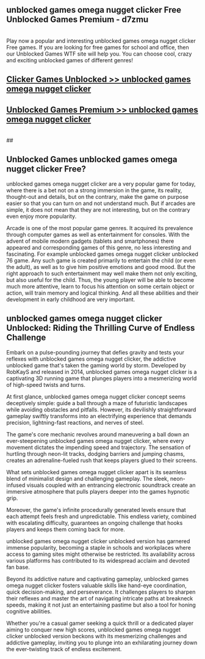 ## unblocked games omega nugget clicker Free Unblocked Games Premium - d7zmu <br>
<br>
Play now a popular and interesting unblocked games omega nugget clicker Free games. If you are looking for free games for school and office, then our Unblocked Games WTF site will help you. You can choose cool, crazy and exciting unblocked games of different genres!


##  [Clicker Games Unblocked >> unblocked games omega nugget clicker](http://freeplayer.one?title=unblocked_games_omega_nugget_clicker&ref=05)

##  [Unblocked Games Premium >> unblocked games omega nugget clicker](http://freeplayer.one?title=unblocked_games_omega_nugget_clicker&ref=05)
  <br>
  ##



## Unblocked Games unblocked games omega nugget clicker Free?

unblocked games omega nugget clicker are a very popular game for today, where there is a bet not on a strong immersion in the game, its reality, thought-out and details, but on the contrary, make the game on purpose easier so that you can turn on and not understand much. But if arcades are simple, it does not mean that they are not interesting, but on the contrary even enjoy more popularity.

Arcade is one of the most popular game genres. It acquired its prevalence through computer games as well as entertainment for consoles. With the advent of mobile modern gadgets (tablets and smartphones) there appeared and corresponding games of this genre, no less interesting and fascinating. For example unblocked games omega nugget clicker unblocked 76 game. Any such game is created primarily to entertain the child (or even the adult), as well as to give him positive emotions and good mood. But the right approach to such entertainment may well make them not only exciting, but also useful for the child. Thus, the young player will be able to become much more attentive, learn to focus his attention on some certain object or action, will train memory and logical thinking. And all these abilities and their development in early childhood are very important.

##  unblocked games omega nugget clicker Unblocked: Riding the Thrilling Curve of Endless Challenge

Embark on a pulse-pounding journey that defies gravity and tests your reflexes with unblocked games omega nugget clicker, the addictive unblocked game that's taken the gaming world by storm. Developed by RobKayS and released in 2014, unblocked games omega nugget clicker is a captivating 3D running game that plunges players into a mesmerizing world of high-speed twists and turns.

At first glance, unblocked games omega nugget clicker concept seems deceptively simple: guide a ball through a maze of futuristic landscapes while avoiding obstacles and pitfalls. However, its devilishly straightforward gameplay swiftly transforms into an electrifying experience that demands precision, lightning-fast reactions, and nerves of steel.

The game's core mechanic revolves around maneuvering a ball down an ever-steepening unblocked games omega nugget clicker, where every movement dictates the impending speed and trajectory. The sensation of hurtling through neon-lit tracks, dodging barriers and jumping chasms, creates an adrenaline-fueled rush that keeps players glued to their screens.

What sets unblocked games omega nugget clicker apart is its seamless blend of minimalist design and challenging gameplay. The sleek, neon-infused visuals coupled with an entrancing electronic soundtrack create an immersive atmosphere that pulls players deeper into the games hypnotic grip.

Moreover, the game's infinite procedurally generated levels ensure that each attempt feels fresh and unpredictable. This endless variety, combined with escalating difficulty, guarantees an ongoing challenge that hooks players and keeps them coming back for more.

unblocked games omega nugget clicker unblocked version has garnered immense popularity, becoming a staple in schools and workplaces where access to gaming sites might otherwise be restricted. Its availability across various platforms has contributed to its widespread acclaim and devoted fan base.

Beyond its addictive nature and captivating gameplay, unblocked games omega nugget clicker fosters valuable skills like hand-eye coordination, quick decision-making, and perseverance. It challenges players to sharpen their reflexes and master the art of navigating intricate paths at breakneck speeds, making it not just an entertaining pastime but also a tool for honing cognitive abilities.

Whether you're a casual gamer seeking a quick thrill or a dedicated player aiming to conquer new high scores, unblocked games omega nugget clicker unblocked version beckons with its mesmerizing challenges and addictive gameplay, inviting you to plunge into an exhilarating journey down the ever-twisting track of endless excitement.